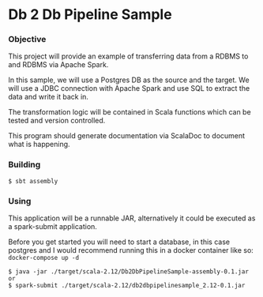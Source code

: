 # Db 2 Db Pipeline Sample

### Objective
This project will provide an example of transferring data from a RDBMS to and RDBMS via Apache Spark.

In this sample, we will use a Postgres DB as the source and the target.
We will use a JDBC connection with Apache Spark and use SQL to extract the data and write it back in.

The transformation logic will be contained in Scala functions which can be tested and version controlled.

This program should generate documentation via ScalaDoc to document what is happening.

### Building
```
$ sbt assembly
```

### Using
This application will be a runnable JAR, alternatively it could be executed as a spark-submit application.

Before you get started you will need to start a database, in this case postgres and I would recommend running this in a docker container like so:
`docker-compose up -d`

```
$ java -jar ./target/scala-2.12/Db2DbPipelineSample-assembly-0.1.jar
or
$ spark-submit ./target/scala-2.12/db2dbpipelinesample_2.12-0.1.jar
```

